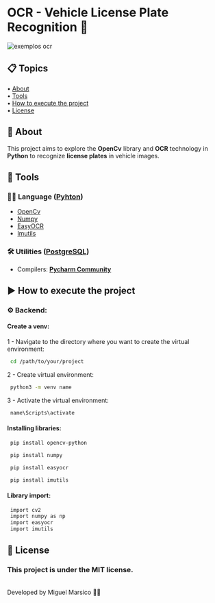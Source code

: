 <h1>
    OCR -  Vehicle License Plate Recognition 🚗
</h1>

![exemplos ocr](https://github.com/Miguel-Marsico/OCR---Vehicle-License-Plate-Recognition/assets/158609724/1b2e38c2-6d4b-4228-b4cc-5a0e6de8aac7)

 ## 📋 Topics
<div>
 • <a href="#-about">About</a> </br>
 • <a href="#-tools">Tools</a> </br>
 • <a href="#-how-to-execute-the-project">How to execute the project</a> </br>    
 • <a href="#-license">License</a></br>
</div>

## 📗 About

This project aims to explore the **OpenCv** library and **OCR** technology in **Python** to recognize **license plates** in vehicle images.

## 🔧 Tools

### 👩‍💻 **Language** ([Pyhton](https://www.python.org))

- [OpenCv](https://opencv.org)
- [Numpy]( https://numpy.org)
- [EasyOCR](https://pypi.org/project/easyocr/)
- [Imutils](https://pypi.org/project/imutils/)

### 🛠️ **Utilities** ([PostgreSQL](https://www.postgresql.org/docs/))

- Compilers: **[Pycharm Community](https://www.jetbrains.com/pt-br/pycharm/)** 

## ▶ How to execute the project

### ⚙️ Backend:

#### Create a venv:

1 - Navigate to the directory where you want to create the virtual environment:
```bash
 cd /path/to/your/project
```
2 - Create virtual environment:
```bash
 python3 -m venv name
```
3 - Activate the virtual environment:
```bash
 name\Scripts\activate
```

#### Installing libraries:

```bash
 pip install opencv-python
```
```bash
 pip install numpy
``` 
```bash
 pip install easyocr
```
```bash
 pip install imutils
```

#### Library import:
```bash
 import cv2
 import numpy as np
 import easyocr
 import imutils
```

## 📜 License

### This project is under the MIT license. 
<br>
Developed by Miguel Marsico 👋🏻
